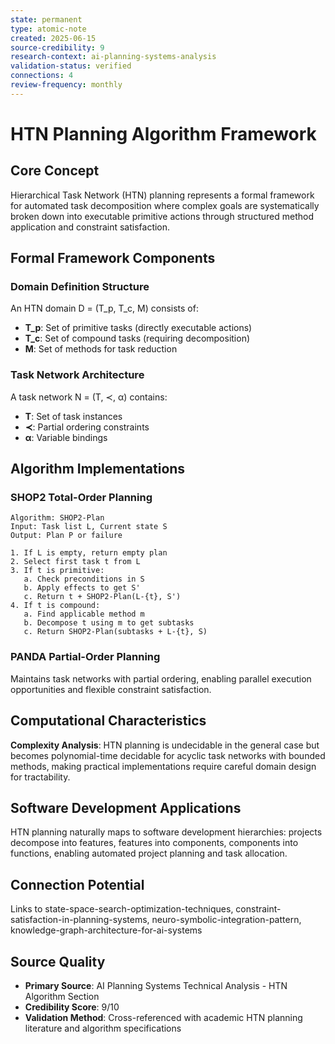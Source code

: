 ```yaml
---
state: permanent
type: atomic-note
created: 2025-06-15
source-credibility: 9
research-context: ai-planning-systems-analysis
validation-status: verified
connections: 4
review-frequency: monthly
---
```


# HTN Planning Algorithm Framework

## Core Concept

Hierarchical Task Network (HTN) planning represents a formal framework for automated task decomposition where complex goals are systematically broken down into executable primitive actions through structured method application and constraint satisfaction.

## Formal Framework Components

### Domain Definition Structure
An HTN domain D = (T_p, T_c, M) consists of:
- **T_p**: Set of primitive tasks (directly executable actions)
- **T_c**: Set of compound tasks (requiring decomposition)  
- **M**: Set of methods for task reduction

### Task Network Architecture
A task network N = (T, ≺, α) contains:
- **T**: Set of task instances
- **≺**: Partial ordering constraints
- **α**: Variable bindings

## Algorithm Implementations

### SHOP2 Total-Order Planning
```
Algorithm: SHOP2-Plan
Input: Task list L, Current state S
Output: Plan P or failure

1. If L is empty, return empty plan
2. Select first task t from L
3. If t is primitive:
   a. Check preconditions in S
   b. Apply effects to get S'
   c. Return t + SHOP2-Plan(L-{t}, S')
4. If t is compound:
   a. Find applicable method m
   b. Decompose t using m to get subtasks
   c. Return SHOP2-Plan(subtasks + L-{t}, S)
```

### PANDA Partial-Order Planning
Maintains task networks with partial ordering, enabling parallel execution opportunities and flexible constraint satisfaction.

## Computational Characteristics

**Complexity Analysis**: HTN planning is undecidable in the general case but becomes polynomial-time decidable for acyclic task networks with bounded methods, making practical implementations require careful domain design for tractability.

## Software Development Applications

HTN planning naturally maps to software development hierarchies: projects decompose into features, features into components, components into functions, enabling automated project planning and task allocation.

## Connection Potential

Links to state-space-search-optimization-techniques, constraint-satisfaction-in-planning-systems, neuro-symbolic-integration-pattern, knowledge-graph-architecture-for-ai-systems

## Source Quality
- **Primary Source**: AI Planning Systems Technical Analysis - HTN Algorithm Section
- **Credibility Score**: 9/10
- **Validation Method**: Cross-referenced with academic HTN planning literature and algorithm specifications